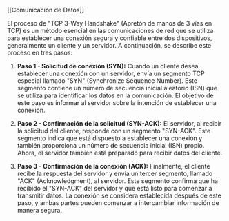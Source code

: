[[Comunicación de Datos]]

El proceso de "TCP 3-Way Handshake" (Apretón de manos de 3 vías en TCP) es un método esencial en las comunicaciones de red que se utiliza para establecer una conexión segura y confiable entre dos dispositivos, generalmente un cliente y un servidor. A continuación, se describe este proceso en tres pasos:

1. **Paso 1 - Solicitud de conexión (SYN):** Cuando un cliente desea establecer una conexión con un servidor, envía un segmento TCP especial llamado "SYN" (Synchronize Sequence Number). Este segmento contiene un número de secuencia inicial aleatorio (ISN) que se utiliza para identificar los datos en la comunicación. El objetivo de este paso es informar al servidor sobre la intención de establecer una conexión.

2. **Paso 2 - Confirmación de la solicitud (SYN-ACK):** El servidor, al recibir la solicitud del cliente, responde con un segmento "SYN-ACK". Este segmento indica que está dispuesto a establecer una conexión y también proporciona un número de secuencia inicial (ISN) propio. Ahora, el servidor también está preparado para recibir datos del cliente.

3. **Paso 3 - Confirmación de la conexión (ACK):** Finalmente, el cliente recibe la respuesta del servidor y envía un tercer segmento, llamado "ACK" (Acknowledgment), al servidor. Este segmento confirma que ha recibido el "SYN-ACK" del servidor y que está listo para comenzar a transmitir datos. La conexión se considera establecida después de este paso, y ambas partes pueden comenzar a intercambiar información de manera segura.

